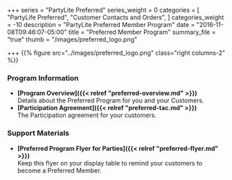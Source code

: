 +++
series = "PartyLite Preferred"
series_weight = 0
categories = [
  "PartyLife Preferred",
  "Customer Contacts and Orders",
]
categories_weight = -10
description = "PartyLite Preferred Member Program"
date = "2016-11-08T09:46:07-05:00"
title = "Preferred Member Program"
summary_file = "true"
thumb = "/images/preferred_logo.png"

+++
{{% figure src="../images/preferred_logo.png"  class="right columns-2" %}}

### Program Information

+ **[Program Overview]({{< relref "preferred-overview.md" >}})**  
Details about the Preferred Program for you and your Customers.
+ **[Participation Agreement]({{< relref "preferred-tac.md" >}})**  
The Participation agreement for your customers.

### Support Materials

+ **[Preferred Program Flyer for Parties]({{< relref "preferred-flyer.md" >}})**  
Keep this flyer on your display table to remind your customers to become a Preferred Member.
